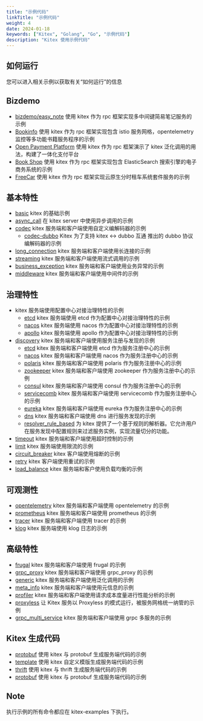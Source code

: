 ```yaml
---
title: "示例代码"
linkTitle: "示例代码"
weight: 4
date: 2024-01-18
keywords: ["Kitex", "Golang", "Go", "示例代码"]
description: "Kitex 使用示例代码"
---
```


## 如何运行

您可以进入相关示例以获取有关“如何运行”的信息

## Bizdemo
- [bizdemo/easy_note](https://github.com/cloudwego/kitex-examples/tree/main/bizdemo/easy_note) 使用 kitex 作为 rpc 框架实现多中间键简易笔记服务的示例
- [Bookinfo](https://github.com/cloudwego/biz-demo/tree/main/bookinfo) 使用 kitex 作为 rpc 框架实现包含 istio 服务网格，opentelemetry 监控等多功能书籍服务程序的示例
- [Open Payment Platform](https://github.com/cloudwego/biz-demo/tree/main/open-payment-platform) 使用 kitex 作为 rpc 框架演示了 kitex 泛化调用的用法，构建了一体化支付平台
- [Book Shop](https://github.com/cloudwego/biz-demo/tree/main/book-shop) 使用 kitex 作为 rpc 框架实现包含 ElasticSearch 搜索引擎的电子商务系统的示例
- [FreeCar](https://github.com/CyanAsterisk/FreeCar) 使用 kitex 作为 rpc 框架实现云原生分时租车系统套件服务的示例

## 基本特性
- [basic](https://github.com/cloudwego/kitex-examples/tree/main/basic) kitex 的基础示例
- [async_call](https://github.com/cloudwego/kitex-examples/tree/main/async_call) 在 kitex server 中使用异步调用的示例
- [codec](https://github.com/cloudwego/kitex-examples/tree/main/codec) kitex 服务端和客户端使用自定义编解码器的示例
  - [codec-dubbo](https://github.com/kitex-contrib/codec-dubbo/tree/main/samples/helloworld) Kitex 为了支持 kitex <-> dubbo 互通 推出的 dubbo 协议编解码器的示例
- [long_connection](https://github.com/cloudwego/kitex-examples/tree/main/longconnection) kitex 服务端和客户端使用长连接的示例
- [streaming](https://github.com/cloudwego/kitex-examples/tree/main/streaming) kitex 服务端和客户端使用流式调用的示例
- [business_exception](https://github.com/cloudwego/kitex-examples/tree/main/business_exception) kitex 服务端和客户端使用业务异常的示例
- [middleware](https://github.com/cloudwego/kitex-examples/tree/main/middleware) kitex 服务端和客户端使用中间件的示例

## 治理特性
- kitex 服务端使用配置中心对接治理特性的示例
  - [etcd](https://github.com/kitex-contrib/config-etcd/tree/main/example) kitex 服务端使用 etcd 作为配置中心对接治理特性的示例
  - [nacos](https://github.com/kitex-contrib/config-nacos/tree/main/example) kitex 服务端使用 nacos 作为配置中心对接治理特性的示例
  - [apollo](https://github.com/kitex-contrib/config-apollo/tree/main/example) kitex 服务端使用 apollo 作为配置中心对接治理特性的示例
- [discovery](https://github.com/cloudwego/kitex-examples/tree/main/discovery) kitex 服务端和客户端使用服务注册与发现的示例
  - [etcd](https://github.com/kitex-contrib/registry-etcd/tree/main/example) kitex 服务端和客户端使用 etcd 作为服务注册中心的示例
  - [nacos](https://github.com/kitex-contrib/registry-nacos/tree/main/example) kitex 服务端和客户端使用 nacos 作为服务注册中心的示例
  - [polaris](https://github.com/kitex-contrib/registry-polaris/tree/main/example) kitex 服务端和客户端使用 polaris 作为服务注册中心的示例
  - [zookeeper](https://github.com/kitex-contrib/registry-zookeeper) kitex 服务端和客户端使用 zookeeper 作为服务注册中心的示例
  - [consul](https://github.com/kitex-contrib/registry-consul/tree/main/example) kitex 服务端和客户端使用 consul 作为服务注册中心的示例
  - [servicecomb](https://github.com/kitex-contrib/registry-servicecomb/tree/main/example) kitex 服务端和客户端使用 servicecomb 作为服务注册中心的示例
  - [eureka](https://github.com/kitex-contrib/registry-eureka/tree/main/example) kitex 服务端和客户端使用 eureka 作为服务注册中心的示例
  - [dns](https://github.com/kitex-contrib/resolver-dns) kitex 服务端和客户端使用 dns 进行服务发现的示例
  - [resolver_rule_based](https://github.com/kitex-contrib/resolver-rule-based/tree/main/demo) 为 kitex 提供了一个基于规则的解析器。它允许用户在服务发现中配置规则来过滤服务实例，实现流量切分的功能。
- [timeout](https://github.com/cloudwego/kitex-examples/tree/main/governance/timeout) kitex 服务端和客户端使用超时控制的示例
- [limit](https://github.com/cloudwego/kitex-examples/tree/main/governance/limit) kitex 服务端使用限流的示例
- [circuit_breaker](https://github.com/cloudwego/kitex-examples/tree/main/governance/circuitbreak) kitex 客户端使用熔断的示例
- [retry](https://github.com/cloudwego/kitex-examples/tree/main/governance/retry) kitex 客户端使用重试的示例
- [load_balance](https://github.com/cloudwego/kitex-examples/tree/main/loadbalancer) kitex 服务端和客户使用负载均衡的示例

## 可观测性
- [opentelemetry](https://github.com/cloudwego/kitex-examples/tree/main/opentelemetry) kitex 服务端和客户端使用 opentelemetry 的示例
- [prometheus](https://github.com/cloudwego/kitex-examples/tree/main/prometheus) kitex 服务端和客户端使用 prometheus 的示例
- [tracer](https://github.com/cloudwego/kitex-examples/tree/main/tracer) kitex 服务端和客户端使用 tracer 的示例
- [klog](https://github.com/cloudwego/kitex-examples/tree/main/klog) kitex 服务端使用 klog 日志的示例

## 高级特性
- [frugal](https://github.com/cloudwego/kitex-examples/tree/main/frugal) kitex 服务端和客户端使用 frugal 的示例
- [grpc_proxy](https://github.com/cloudwego/kitex-examples/tree/main/grpcproxy) kitex 服务端和客户端使用 grpc_proxy 的示例
- [generic](https://github.com/cloudwego/kitex-examples/tree/main/generic) kitex 服务端和客户端使用泛化调用的示例
- [meta_info](https://github.com/cloudwego/kitex-examples/tree/main/metainfo) kitex 服务端和客户端使用元信息的示例
- [profiler](https://github.com/cloudwego/kitex-examples/tree/main/profiler) kitex 服务端和客户端使用请求成本度量进行性能分析的示例
- [proxyless](https://github.com/cloudwego/kitex-examples/tree/main/proxyless) 让 Kitex 服务以 Proxyless 的模式运行，被服务网格统一纳管的示例
- [grpc_multi_service](https://github.com/cloudwego/kitex-examples/tree/main/grpc_multi_service) kitex 服务端和客户端使用 grpc 多服务的示例

## Kitex 生成代码
- [protobuf](https://github.com/cloudwego/kitex-examples/tree/main/kitex/protobuf) 使用 kitex 与 protobuf 生成服务端代码的示例
- [template](https://github.com/cloudwego/kitex-examples/tree/main/kitex/template) 使用 kitex 自定义模版生成服务端代码的示例
- [thrift](https://github.com/cloudwego/kitex-examples/tree/main/kitex/thrift) 使用 kitex 与 thrift 生成服务端代码的示例
- [protobuf](https://github.com/cloudwego/kitex-examples/tree/main/kitex/protobuf) 使用 kitex 与 protobuf 生成服务端代码的示例

## Note

执行示例的所有命令都应在 kitex-examples 下执行。